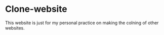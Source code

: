# Clone-website
This website is just for my personal practice on making the colning of other websites.
